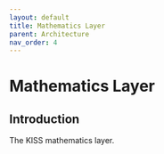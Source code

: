 ```yaml
---
layout: default
title: Mathematics Layer
parent: Architecture
nav_order: 4
---
```


# Mathematics Layer

## Introduction

The KISS mathematics layer.
